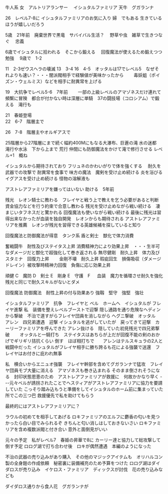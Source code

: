 牛人系
女　アルトリアランサー　
イシュタルファミリア
天牛　グガランナ

26　レベル7-8に
イシュタルファミリアのお気に入り
婦　でもある
生きているほうが嬉しいだろう


5歳　21年前　廃棄世界で黒竜　サバイバル生活？
　野草や虫　雑草で生きつなぐ
　忠義


6歳でイシュタルに拾われる　そこから鍛える
　回復魔法が使えるため鍛えつつ勉強　
9歳で　1-2

11　2-3ゼウスヘラの壊滅
13　3-4
16　4-5　オッタルは17でレベル5　なぜそれよりも速い？・・・闇派閥相手で経験値が美味かったから
　　毒妖蛆（ポイズン・ウェルミス）などを相手に耐異常を上げる

19　大抗争でレベル5-6　7年前
　　一部の上級レベルのアマゾネスだけ連れて頻繫に冒険　都合が付かない時は深層に単騎　37の闘技場（コロシアム）で鍛える　滝行も

21　春姫登場  
22　6-7　階層主で

26　7-8　階層主やオルギアスで


25階層から27階層にまで続く幅約400Mにもなる大瀑布、巨蒼の滝
水の迷都　滝行や水泳　下から上まで
荒行
仲間にも防御魔法をかけて滝で修行させる
レベル+1　概ね


イシュタルから期待されており
フリュネのかわいがりで体を強くする　
耐久を武器での攻撃で
耐異常を食事で
味方の魔法　魔剣を受け止め続ける
炎を浴びる　イグアスを受け止め続ける
怪物の溶解液も　




アストレアファミリアを嫌ってはいない
助ける　5年前

残光　レオン騎士に教わる　フレイヤと戦う上で教えを乞う必要があると判断　資金協力などを行う約束で合意し教わる
残光を受け止めながら戦い続ける　凄まじいタフネスだと驚かれる
回復魔法も使いながら戦い続ける
最後に残光は習得出来なかったが血装を独自開発　レオンからも期待される
アストレアファミリアを推薦　レオンが残光を習得できる英雄候補を探していると知り

回復魔法と防御魔法が得意　タンク系
盾と剣士　獣化で体力消費　





奮戦闘牛　耐性及びステイタス上昇 消費精神力により効果上昇　・・・生半可なダメージだと獣化で超強化して巻き返される
無尽健剛　耐久上昇　体力及びスタミナ　回復力上昇　　
金剛不壊　耐久上昇
瑕疵回生　損傷吸収（ダメージドレイン）被攻撃時精神力回復　負傷に応じ効果上昇　

頑健 C　魔防 D　剣士 E　剛身 E　守護　F 　
血装　魔力を循環させ耐久を強化　残光と同じで耐久スキルがないとダメ

回復魔法
防御魔法　耐性上昇の付与効果あり
強靱　堅守　強堅　強壮 






イシュタルファミリア　抗争　フレイヤと
ベル　ホームへ　イシュタルが
フレイヤ進撃
私　装備を整えレベルブーストで迎撃
隠し通路を通り危険なヘディンから撃破　不治で道すがらフレイヤ団員を消しながら
ヘグニ撃破　オッタル　アレン　四兄弟遭遇　迎撃
イシュタルを逃がしていたが　戻ってきて迎撃　カーリーファミリアを呼んできた
アレン抜ける　隠していた初見残光で四兄弟撃破　　
オッタルと一騎打ち　ステイタスはあちらが上だが回復不能の剣のおかげでギリギリ拮抗くらい
倒す　ほぼ相打ちで　　アレンはテルスキュラの2人と戦闘中だった
イシュタルがフレイヤ相手に勝ち誇るも花による強襲で送還　フレイヤはお付きに庇われ無事

私　横合いからエニュオ強襲　フレイヤ幹部を含めてグガランナで猛攻　フレイヤ団員モブ大量に消える　アマゾネスも巻き込まれる
そのまま倒されそうになる　封印状態恩恵のため　アストレアファミリアが救援に　何故かかなり早く
---元々ベルが誘拐されたことでヘスティアがアストレアファミリアに協力を要請していた
こっそり踏み込もうと準備をしてイシュタルのホーム前に集まっていた所でこの三つ巴
救援優先で私を助けてもらう

最終的にはアストレアファミリアに？

ラウルの初めてを相手してあげる
ロキファミリアのエルフに麝香の匂いを見つかったら白い目でみられるぞ
きちんと匂い消しはしておきないさい
ロキファミリアを含め複数派閥と付き合い
意外と面倒見がいい
　


元々の予定　私がレベル7　春姫の昇華で8に
カーリー達と協力して総攻撃して倒す予定
ロログ湖で打ち合わせ後　ロキが偶然遭遇　本編のようになった




不治の武器の売り込みがあり購入　その他のマジックアイテムも　オリハルコン製の全身鎧の作成依頼　秘密裏に装備補充のため予算をつけた
ロログ湖はダイダロスが売り込み　イケロス・ファミリア　ディックスが討伐　花の売り込みなども




ダイダロス通りから食人花　グガランナが


